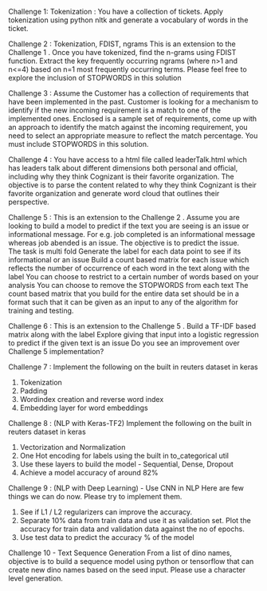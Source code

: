 Challenge 1: Tokenization : You have a collection of tickets. Apply tokenization using python nltk and generate a vocabulary of words in the ticket. 

Challenge 2 :  Tokenization, FDIST, ngrams This is an extension to the Challenge 1  .  Once you have tokenized, find the n-grams using FDIST function. Extract the key frequently occurring ngrams (where n>1 and n<=4) based on n=1 most frequently occurring terms. Please feel free to explore the inclusion of STOPWORDS in this solution

Challenge 3 :  Assume the Customer has a collection of requirements that have been implemented in the past.  Customer is looking for a mechanism to identify if the new incoming requirement is a match to one of the implemented ones.  Enclosed is a sample set of requirements, come up with an approach to identify the match against the incoming requirement, you need to select an appropriate measure to reflect the match percentage. You must include STOPWORDS in this solution.

Challenge 4 :  You have access to a html file called leaderTalk.html which has leaders talk about different dimensions both personal and official, including why they think Cognizant is their favorite organization. The objective is to parse the content related to why they think Cognizant is their favorite organization and generate word cloud that outlines their perspective.

Challenge 5 :  This is an extension to the Challenge 2  .  Assume you are looking to build a model to predict if the text you are seeing is an issue or informational message. For e.g. job completed is an informational message whereas job abended is an issue.  The objective is to predict the issue.  
The task is multi fold
   Generate the label for each data point to see if its informational or an issue
   Build a count based matrix for each issue which reflects the number of occurrence of each word in the   text along with the label
   You can choose to restrict to a certain number of words based on your analysis
   You can choose to remove the STOPWORDS from each text 
The count based matrix that you build for the entire data set should be in a format such that it can be given as an input to any of the algorithm for training and testing.

Challenge 6 :  This is an extension to the Challenge 5 . Build a TF-IDF based matrix along with the label
Explore giving that input into a logistic regression to predict if the given text is an issue
Do you see an improvement over Challenge 5 implementation?

Challenge 7 : Implement the following on the built in reuters dataset in keras
1. Tokenization 
2. Padding
3. Wordindex creation and reverse word index
4. Embedding layer for word embeddings

Challenge 8 : (NLP with Keras-TF2)
Implement the following on the built in reuters dataset in keras
1. Vectorization and Normalization
2. One Hot encoding for labels using the built in to_categorical util
3. Use these layers to build the model - Sequential, Dense, Dropout
4. Achieve a model accuracy of around 82%

Challenge 9 : (NLP with Deep Learning) - Use CNN in NLP
Here are few things we can do now.  Please try to implement them.
1. See if L1 / L2 regularizers can improve the accuracy.
2. Separate 10% data from train data and use it as validation set.  Plot the accuracy for train data and validation data against the no of epochs.
3. Use test data to predict the accuracy % of the model 

Challenge 10 - Text Sequence Generation
From a list of dino names, objective is to build a sequence model using python or tensorflow that can create new dino names based on the seed input. Please use a character level generation.
